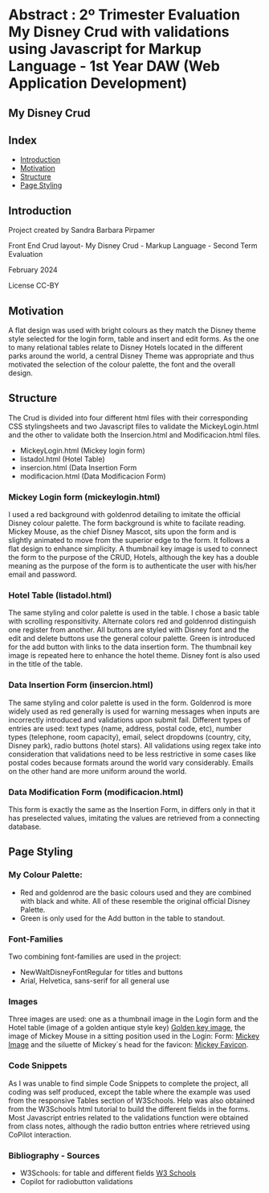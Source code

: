 <h1>Abstract : 2º Trimester Evaluation My Disney Crud with validations using Javascript for Markup Language - 1st Year DAW (Web Application Development)</h1>
<h2>My Disney Crud</h2>
<h2>Index</h2>
<ul>
  <li><a href="#introduction">Introduction</a></li>
  <li><a href="#motivation">Motivation</a></li>
  <li><a href="#structure">Structure</a></li>
  <li><a href="#pagestyle">Page Styling</a></li>
</ul>

<h2 id="introduction">Introduction</h2>
<p>Project created by Sandra Barbara Pirpamer</p>
<p>Front End Crud layout- My Disney Crud - Markup Language - Second Term Evaluation</p>
<p>February 2024</p>
<p> License CC-BY</p>

<h2 id="motivation">Motivation</h2>
<p>A flat design was used with bright colours as they match the Disney theme style selected for the login form, table and insert and edit forms. As the one to many relational tables relate to Disney Hotels located in the different parks around the world, a central Disney Theme was appropriate and thus motivated the selection of the colour palette, the font and the overall design.</p>
 
<h2 id="structure">Structure</h2>
<p>The Crud is divided into four different html files with their corresponding CSS stylingsheets and two Javascript files to validate the MickeyLogin.html and the other to validate both the Insercion.html and Modificacion.html files.</p>
<ul>
  <li>MickeyLogin.html (Mickey login form)</li>  
  <li>listadol.html (Hotel Table)</li>
  <li>insercion.html (Data Insertion Form</li>
  <li>modificacion.html (Data Modificacion Form)</li>
</ul>

<h3>Mickey Login form (mickeylogin.html)</h3>
<p>I used a red background with goldenrod detailing to imitate the official Disney colour palette. The form background is white to facilate reading. Mickey Mouse, as the chief Disney Mascot, sits upon the form and is slightly animated to move from the superior edge to the form. It follows a flat design to enhance simplicity. A thumbnail key image is used to connect the form to the purpose of the CRUD, Hotels, although the key has a double meaning as the purpose of the form is to authenticate the user with his/her email and password.
</p>
<p></p>
<h3>Hotel Table (listadol.html)</h3>
<p>The same styling and color palette is used in the table. I chose a basic table with scrolling responsitivity. Alternate colors red and goldenrod distinguish one register from another. All buttons are styled with Disney font and the edit and delete buttons use the general colour palette. Green is introduced for the add button with links to the data insertion form. The thumbnail key image is repeated here to enhance the hotel theme. Disney font is also used in the title of the table.</p>
<p></p>
<h3>Data Insertion Form (insercion.html)</h3>
<p>The same styling and color palette is used in the form. Goldenrod is more widely used as red generally is used for warning messages when inputs are incorrectly introduced and validations upon submit fail. Different types of entries are used: text types (name, address, postal code, etc), number types (telephone, room capacity), email, select dropdowns (country, city, Disney park), radio buttons (hotel stars). All validations using regex take into consideration that validations need to be less restrictive in some cases like postal codes because formats around the world vary considerably. Emails on the other hand are more uniform around the world.</p>
<p></p>
<h3>Data Modification Form (modificacion.html)</h3>
<p>This form is exactly the same as the Insertion Form, in differs only in that it has preselected values, imitating the values are retrieved from a connecting database.</p>
<p></p>


 
<p></p>
<h2 id="pagestyle">Page Styling</h2>
<h3>My Colour Palette:</h3>
<ul>
  <li>Red and goldenrod are the basic colours used and they are combined with black and white. All of these resemble the original official Disney Palette.  
  <li>Green is only used for the Add button in the table to standout.</li>
</ul>


<p></p>
<h3>Font-Families</h3>
<p>Two combining font-families are used in the project: </p>
<ul>
  <li>NewWaltDisneyFontRegular for titles and buttons</li>
  <li>Arial, Helvetica, sans-serif for all general use</li>  
</ul>


<h3>Images</h3>
<p> Three images are used: one as a thumbnail image in the Login form and the Hotel table (image of a golden antique style key) <a href="https://r.search.yahoo.com/_ylt=Awrih8ztxuFl7U83Psue.Qt.;_ylu=c2VjA2ZwLWF0dHJpYgRzbGsDcnVybA--/RV=2/RE=1709324141/RO=11/RU=https%3a%2f%2fwww.pngkey.com%2fdetail%2fu2q8t4i1r5y3y3u2_golden-key-clip-art%2f/RK=2/RS=0_wM2xZQaaOBBB8bdp02Xi5R6CY">Golden key image</a>, the image of Mickey Mouse in a sitting position used in the Login: Form: <a href="https://es.images.search.yahoo.com/search/images?p=mickeymouse+sitting+image&fr=mcafee&type=E210ES662G0&imgurl=https%3A%2F%2Fimage.emojipng.com%2F350%2F376350.jpg">Mickey Image</a> and the siluette of Mickey´s head for the favicon: <a href="https://tse2.mm.bing.net/th?id=OIP.OIyh96Wn-zv7LjEDVulADwAAAA&pid=Api&P=0&h=180">Mickey Favicon</a>.</p>

<p></p>

<h3>Code Snippets</h3>
<p>As I was unable to find simple Code Snippets to complete the project, all coding was self produced, except the table where the example was used from the responsive Tables section of W3Schools. Help was also obtained from the W3Schools html tutorial to build the different fields in the forms. Most Javascript entries related to the validations function were obtained from class notes, although the radio button entries where retrieved using CoPilot interaction.</p> 

<p></p>

<h3>Bibliography - Sources</h3>
<ul>
  <li>W3Schools: for table and different fields <a href="https://www.w3schools.com/">W3 Schools  </a></li>
  <li>Copilot for radiobutton validations</li>  
</ul>
